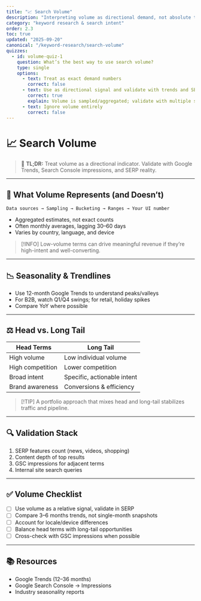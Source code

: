 ```yaml
---
title: "📈 Search Volume"
description: "Interpreting volume as directional demand, not absolute truth; account for seasonality, localization, and head vs. long-tail distribution."
category: "keyword research & search intent"
order: 2.3
toc: true
updated: "2025-09-20"
canonical: "/keyword-research/search-volume"
quizzes:
  - id: volume-quiz-1
    question: What’s the best way to use search volume?
    type: single
    options:
      - text: Treat as exact demand numbers
        correct: false
      - text: Use as directional signal and validate with trends and SERP checks
        correct: true
        explain: Volume is sampled/aggregated; validate with multiple signals.
      - text: Ignore volume entirely
        correct: false
---
```


# 📈 Search Volume

> 📌 **TL;DR:** Treat volume as a directional indicator. Validate with Google Trends, Search Console impressions, and SERP reality.

---

## 🧠 What Volume Represents (and Doesn’t)

```
Data sources → Sampling → Bucketing → Ranges → Your UI number
```

- Aggregated estimates, not exact counts
- Often monthly averages, lagging 30–60 days
- Varies by country, language, and device

> [!INFO] Low-volume terms can drive meaningful revenue if they’re high-intent and well-converting.

---

## 📉 Seasonality & Trendlines

- Use 12-month Google Trends to understand peaks/valleys
- For B2B, watch Q1/Q4 swings; for retail, holiday spikes
- Compare YoY where possible

---

## ⚖️ Head vs. Long Tail

| Head Terms | Long Tail |
|-----------|-----------|
| High volume | Low individual volume |
| High competition | Lower competition |
| Broad intent | Specific, actionable intent |
| Brand awareness | Conversions & efficiency |

> [!TIP] A portfolio approach that mixes head and long-tail stabilizes traffic and pipeline.

---

## 🔍 Validation Stack

1. SERP features count (news, videos, shopping)
2. Content depth of top results
3. GSC impressions for adjacent terms
4. Internal site search queries

---

## ✅ Volume Checklist

- [ ] Use volume as a relative signal, validate in SERP
- [ ] Compare 3–6 months trends, not single-month snapshots
- [ ] Account for locale/device differences
- [ ] Balance head terms with long-tail opportunities
- [ ] Cross-check with GSC impressions when possible

---

## 📚 Resources

- Google Trends (12–36 months)
- Google Search Console → Impressions
- Industry seasonality reports

